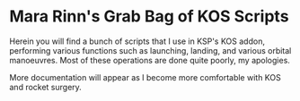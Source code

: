 # Mara Rinn's Grab Bag of KOS Scripts

Herein you will find a bunch of scripts that I use in KSP's KOS addon, performing various functions such as launching, landing, and various orbital manoeuvres. Most of these operations are done quite poorly, my apologies.

More documentation will appear as I become more comfortable with KOS and rocket surgery.
